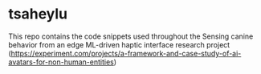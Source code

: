 # tsaheylu
This repo contains the code snippets used throughout the Sensing canine behavior from an edge ML-driven haptic interface research project (https://experiment.com/projects/a-framework-and-case-study-of-ai-avatars-for-non-human-entities)
